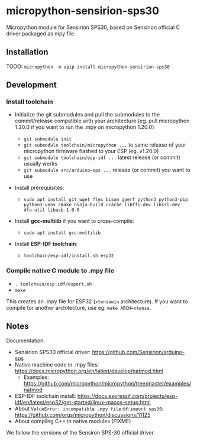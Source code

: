 micropython-sensirion-sps30
===========================

Micropython module for Sensirion SPS30, based on Sensirion official C driver packaged as mpy file.


Installation
-
TODO: `micropython -m upip install micropython-sensirion-sps30`


Development
-
### Install toolchain
* Initialize the git submodules and pull the submodules to the commit/release compatible with your architecture (eg. pull micropython 1.20.0 if you want to run the .mpy on micropython 1.20.0):
    * `git submodule init` 
    * `git submodule toolchain/micropython ...` to same release of your micropython firmware flashed to your ESP (eg. v1.20.0)
    * `git submodule toolchain/esp-idf ...` latest release (or commit) usually works
    * `git submodule src/arduino-sps ...` release (or commit) you want to use

* Install prerequisites:
    * `sudo apt install git wget flex bison gperf python3 python3-pip python3-venv cmake ninja-build ccache libffi-dev libssl-dev dfu-util libusb-1.0-0`

* Install **gcc-multilib** if you want to cross-compile:
    * `sudo apt install gcc-multilib`

* Install **ESP-IDF toolchain**: 
    * `toolchain/esp-idf/install.sh esp32`

### Compile native C module to .mpy file
* `. toolchain/esp-idf/export.sh`
* `make`

This creates an .mpy file for ESP32 (`xtensawin` architecture). If you want to compile for another architecture, use eg. `make ARCH=xtensa`.


Notes
-
Documentation:
* Sensirion SPS30 official driver: https://github.com/Sensirion/arduino-sps
* Native machine code in .mpy files: https://docs.micropython.org/en/latest/develop/natmod.html
    * Examples: https://github.com/micropython/micropython/tree/master/examples/natmod
* ESP-IDF toolchain install: https://docs.espressif.com/projects/esp-idf/en/latest/esp32/get-started/linux-macos-setup.html
* About `ValueError: incompatible .mpy file` on `import sps30`: https://github.com/orgs/micropython/discussions/11125
* About compling C++ in native modules (FIXME)

We follow the versions of the Sensiron SPS-30 official driver.

